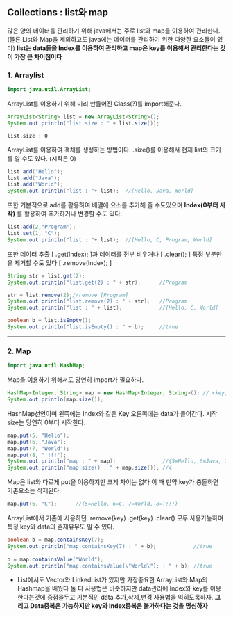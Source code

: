 ## Collections : list와 map
많은 양의 데이터를 관리하기 위해 java에서는 주로 list와 map을 이용하여 관리한다. (물론 List와 Map을 제외하고도 java에는 데이터를 관리하기 위한 다양한 요소들이 있다)
**list는 data들을 Index를 이용하여 관리하고 map은 key를 이용해서 관리한다는 것이 가장 큰 차이점이다**

### 1. Arraylist
```java
import java.util.ArrayList;
```
ArrayList를 이용하기 위해 미리 만들어진 Class(?)를 import해준다.
```java
ArrayList<String> list = new ArrayList<String>();
System.out.println("list.size : " + list.size());
```

```
list.size : 0
```
ArrayList를 이용하여 객체를 생성하는 방법이다. .size()를 이용해서 현재 list의 크기를 알 수도 있다. (시작은 0)

```java
list.add("Hello");
list.add("Java");
list.add("World");
System.out.println("list : "+ list);  //[Hello, Java, World]
```
또한 기본적으로 add를 활용하여 배열에 요소를 추가해 줄 수도있으며 **Index(0부터 시작)** 를 활용하여 추가하거나 변경할 수도 있다.
```java
list.add(2,"Program");
list.set(1, "C");
System.out.println("list : "+ list);  //[Hello, C, Program, World]
```
또한 데이터 추출 [ .get(Index); ]과 데이터를 전부 비우거나 [ .clear(); ] 특정 부분만을 제거할 수도 있다 [ .remove(Index); ] 
```java
String str = list.get(2);
System.out.println("list.get(2) : " + str);      //Program

str = list.remove(2);//remove [Program]
System.out.println("list.remove(2) : " + str);   //Program
System.out.println("list : " + list);            //[Hello, C, World]

boolean b = list.isEmpty();
System.out.println("list.isEmpty() : " + b);     //true
```
***
### 2. Map
```java
import java.util.HashMap;
```
Map을 이용하기 위해서도 당연히 import가 필요하다.

```java
HashMap<Integer, String> map = new HashMap<Integer, String>(); // <key, data>
System.out.println(map.size());
```
HashMap선언이며 왼쪽에는 Index와 같은 Key 오른쪽에는 data가 들어간다. 시작size는 당연히 0부터 시작한다.

```java
map.put(5, "Hello");
map.put(6, "Java");
map.put(7, "World");
map.put(8, "!!!!");
System.out.println("map : " + map);               //{5=Hello, 6=Java, 7=World, 8=!!!!}
System.out.println("map.size() : " + map.size()); //4
```
Map은 list와 다르게 put을 이용하지만 크게 차이는 없다 이 때 만약 key가 충돌하면 기존요소는 삭제된다.
```java
map.put(6, "C");      //{5=Hello, 6=C, 7=World, 8=!!!!}
```
ArrayList에서 기존에 사용하던 .remove(key) .get(key) .clear() 모두 사용가능하며 특정 key와 data의 존재유무도 알 수 있다.
```java
boolean b = map.containsKey(7);
System.out.println("map.containsKey(7) : " + b);            //true
		
b = map.containsValue("World");
System.out.println("map.containsValue(\"World\"); : " + b); //true
```

- List에서도 Vector와 LinkedList가 있지만 가장중요한 ArrayList와 Map의 Hashmap을 배웠다 둘 다 사용법은 비슷하지만 data관리에 Index와 key를 이용한다는것에 중점을두고 기본적인 data 추가,삭제,변경 사용법을 익히도록하자. **그리고 Data중복은 가능하지만 key와 Index중복은 불가하다는 것을 명심하자**
